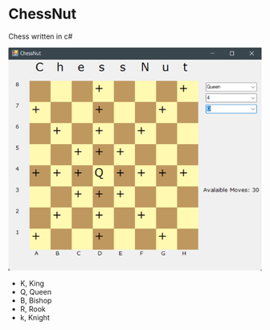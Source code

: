 # ChessNut
Chess written in c#

<p float="left">
  <img src="assets/screenshots/screenshot2.png" width="600" />
</p>

 - K, King
 - Q, Queen
 - B, Bishop
 - R, Rook
 - k, Knight
